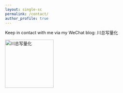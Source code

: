 ```yaml
---
layout: single-sc
permalink: /contact/
author_profile: true
---
```


Keep in contact with me via my WeChat blog: 川总写量化

<img src="{{ site.baseurl }}/images/gzh.jpg" alt="川总写量化" width="160">
